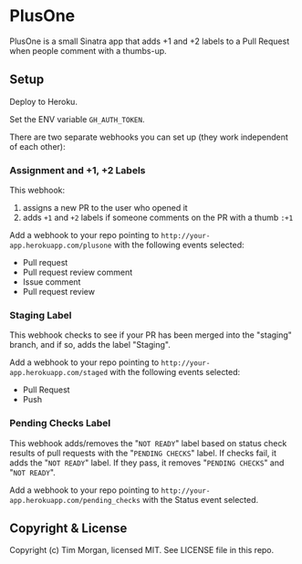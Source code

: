 # PlusOne

PlusOne is a small Sinatra app that adds +1 and +2 labels to a Pull Request when people comment with a thumbs-up.

## Setup

Deploy to Heroku.

Set the ENV variable `GH_AUTH_TOKEN`.

There are two separate webhooks you can set up (they work independent of each other):

### Assignment and +1, +2 Labels

This webhook:

1. assigns a new PR to the user who opened it
2. adds `+1` and `+2` labels if someone comments on the PR with a thumb `:+1`

Add a webhook to your repo pointing to `http://your-app.herokuapp.com/plusone` with the following events selected:

* Pull request
* Pull request review comment
* Issue comment
* Pull request review

### Staging Label

This webhook checks to see if your PR has been merged into the "staging" branch, and if so, adds the label "Staging".

Add a webhook to your repo pointing to `http://your-app.herokuapp.com/staged` with the following events selected:

* Pull Request
* Push

### Pending Checks Label
This webhook adds/removes the "`NOT READY`" label based on status check results of pull requests with the "`PENDING CHECKS`" label. If checks fail, it adds the "`NOT READY`" label. If they pass, it removes "`PENDING CHECKS`" and "`NOT READY`".

Add a webhook to your repo pointing to `http://your-app.herokuapp.com/pending_checks` with the Status event selected.

## Copyright & License

Copyright (c) Tim Morgan, licensed MIT. See LICENSE file in this repo.
